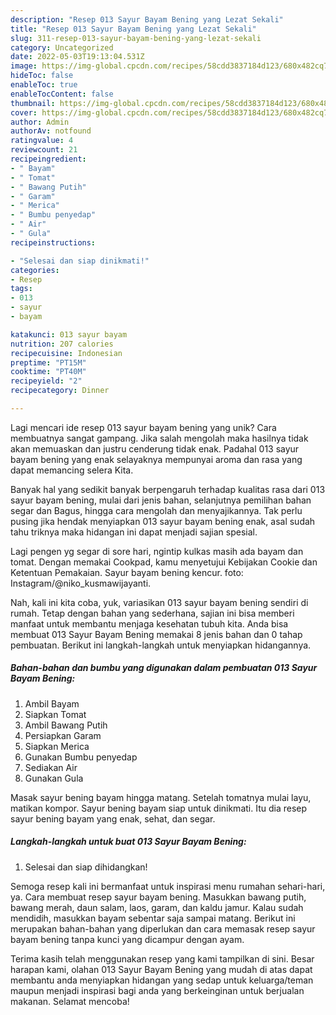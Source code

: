 ```yaml
---
description: "Resep 013 Sayur Bayam Bening yang Lezat Sekali"
title: "Resep 013 Sayur Bayam Bening yang Lezat Sekali"
slug: 311-resep-013-sayur-bayam-bening-yang-lezat-sekali
category: Uncategorized
date: 2022-05-03T19:13:04.531Z
image: https://img-global.cpcdn.com/recipes/58cdd3837184d123/680x482cq70/013-sayur-bayam-bening-foto-resep-utama.jpg
hideToc: false
enableToc: true
enableTocContent: false
thumbnail: https://img-global.cpcdn.com/recipes/58cdd3837184d123/680x482cq70/013-sayur-bayam-bening-foto-resep-utama.jpg
cover: https://img-global.cpcdn.com/recipes/58cdd3837184d123/680x482cq70/013-sayur-bayam-bening-foto-resep-utama.jpg
author: Admin
authorAv: notfound
ratingvalue: 4
reviewcount: 21
recipeingredient:
- " Bayam"
- " Tomat"
- " Bawang Putih"
- " Garam"
- " Merica"
- " Bumbu penyedap"
- " Air"
- " Gula"
recipeinstructions:

- "Selesai dan siap dinikmati!"
categories:
- Resep
tags:
- 013
- sayur
- bayam

katakunci: 013 sayur bayam 
nutrition: 207 calories
recipecuisine: Indonesian
preptime: "PT15M"
cooktime: "PT40M"
recipeyield: "2"
recipecategory: Dinner

---
```





Lagi mencari ide resep 013 sayur bayam bening yang unik? Cara membuatnya sangat gampang. Jika salah mengolah maka hasilnya tidak akan memuaskan dan justru cenderung tidak enak. Padahal 013 sayur bayam bening yang enak selayaknya mempunyai aroma dan rasa yang dapat memancing selera Kita.





Banyak hal yang sedikit banyak berpengaruh terhadap kualitas rasa dari 013 sayur bayam bening, mulai dari jenis bahan, selanjutnya pemilihan bahan segar dan Bagus, hingga cara mengolah dan menyajikannya. Tak perlu pusing jika hendak menyiapkan 013 sayur bayam bening enak,      asal sudah tahu triknya maka hidangan ini dapat menjadi sajian spesial.














Lagi pengen yg segar di sore hari, ngintip kulkas masih ada bayam dan tomat. Dengan memakai Cookpad, kamu menyetujui Kebijakan Cookie dan Ketentuan Pemakaian. Sayur bayam bening kencur. foto: Instagram/@niko_kusmawijayanti.






Nah, kali ini kita coba, yuk, variasikan 013 sayur bayam bening sendiri di rumah. Tetap dengan bahan yang sederhana, sajian ini bisa memberi manfaat untuk membantu menjaga kesehatan tubuh kita. Anda bisa membuat 013 Sayur Bayam Bening memakai 8 jenis bahan dan 0 tahap pembuatan. Berikut ini langkah-langkah untuk menyiapkan hidangannya.

<!--inarticleads1-->

##### Bahan-bahan dan bumbu yang digunakan dalam pembuatan 013 Sayur Bayam Bening:

1. Ambil  Bayam
1. Siapkan  Tomat
1. Ambil  Bawang Putih
1. Persiapkan  Garam
1. Siapkan  Merica
1. Gunakan  Bumbu penyedap
1. Sediakan  Air
1. Gunakan  Gula


Masak sayur bening bayam hingga matang. Setelah tomatnya mulai layu, matikan kompor. Sayur bening bayam siap untuk dinikmati. Itu dia resep sayur bening bayam yang enak, sehat, dan segar. 

<!--inarticleads2-->

##### Langkah-langkah untuk buat 013 Sayur Bayam Bening:


1. Selesai dan siap dihidangkan!

Semoga resep kali ini bermanfaat untuk inspirasi menu rumahan sehari-hari, ya. Cara membuat resep sayur bayam bening. Masukkan bawang putih, bawang merah, daun salam, laos, garam, dan kaldu jamur. Kalau sudah mendidih, masukkan bayam sebentar saja sampai matang. Berikut ini merupakan bahan-bahan yang diperlukan dan cara memasak resep sayur bayam bening tanpa kunci yang dicampur dengan ayam. 

Terima kasih telah menggunakan resep yang kami tampilkan di sini. Besar harapan kami, olahan 013 Sayur Bayam Bening yang mudah di atas dapat membantu anda menyiapkan hidangan yang sedap untuk keluarga/teman maupun menjadi inspirasi bagi anda yang berkeinginan untuk berjualan makanan. Selamat mencoba!
